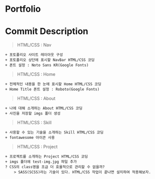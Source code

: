 # Portfolio

# Commit Description

> HTML/CSS : Nav

```
+ 포토폴리오 사이트 레이아웃 구성
+ 포토폴리오 상단에 표시할 NavBar HTML/CSS 코딩
+ 폰트 설정 : Noto Sans KR(Google Fonts)
```

> HTML/CSS : Home

```
+ 전체적인 내용을 한 눈에 표시할 Home HTML/CSS 코딩
+ Home Title 폰트 설정 : Roboto(Google Fonts)
```

> HTML/CSS : About

```
+ 나에 대해 소개하는 About HTML/CSS 코딩
+ 사진을 저장할 imgs 폴더 생성
```

> HTML/CSS : Skill

```
+ 사용할 수 있는 기술을 소개하는 Skill HTML/CSS 코딩
+ fontawesome 아이콘 사용
```

> HTML/CSS : Project

```
+ 프로젝트를 소개하는 Project HTML/CSS 코딩
+ imgs 폴더에 test-img.jpg 파일 추가
? CSS의 class명을 조금 더 효율적으로 관리할 수 없을까?
    > SASS(SCSS)라는 기술이 있다. HTML/CSS 작업이 끝나면 설치하여 적용해보자.
```
